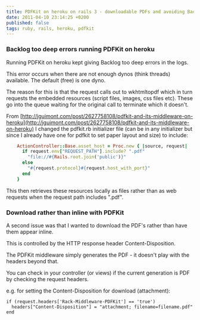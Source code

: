 ```yaml
---
title: PDFKit on heroku on rails 3 - downloadable PDFs and avoiding Backlog too deep
date: 2011-04-10 23:14:25 +0200
published: false
tags: ruby, rails, heroku, pdfkit
---
```


### Backlog too deep errors running PDFKit on heroku

Running PDFKit on heroku kept giving Backlog too deep errors in the logs.

This error occurs when there are not enough dynos (think threads) available. The default (free) is one dyno.

The reason for this is that the request calls out to wkhtmltopdf which in turn requests the embedded resources (script files, images, css files etc). These go into the queue waiting for the original call to terminate which it doesn't.

From [http://jguimont.com/post/2627758108/pdfkit-and-its-middleware-on-heroku](http://jguimont.com/post/2627758108/pdfkit-and-its-middleware-on-heroku) I changed the pdfkit.rb initializer file (can be in any initializer but since I already have one for pdfkit to set paper layout and size) to include:

```ruby
    ActionController::Base.asset_host = Proc.new { |source, request|
      if request.env["REQUEST_PATH"].include? ".pdf"
        "file://#{Rails.root.join('public')}"
      else
        "#{request.protocol}#{request.host_with_port}"
      end
    }
```

This then retrieves these resources locally as files rather than as web requests when the request path includes ".pdf".

### Download rather than inline with PDFKit

A second issue was that I wanted to download the PDF's rather than have them appear inline.

This is controlled by the HTTP response header Content-Disposition.

The PDFKit middleware simply generates the PDF - it doesn't play with the headers beyond that.

You can check in your controller (or views) if the current generation is PDF by checking the request headers.

e.g. for setting the Content-Disposition for download (attachment):

    if (request.headers['Rack-Middleware-PDFKit'] == 'true')
      headers["Content-Disposition"] = "attachment; filename=filename.pdf"
    end
